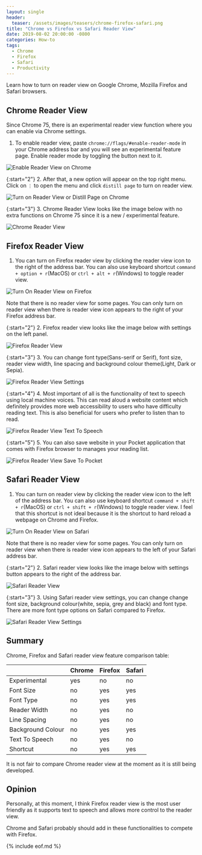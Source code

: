 ```yaml
---
layout: single
header:
  teaser: /assets/images/teasers/chrome-firefox-safari.png
title: "Chrome vs Firefox vs Safari Reader View"
date: 2019-08-02 20:00:00 -0800
categories: How-to
tags:
  - Chrome
  - Firefox
  - Safari
  - Productivity
---
```

Learn how to turn on reader view on Google Chrome, Mozilla Firefox and Safari browsers. 

## Chrome Reader View
Since Chrome 75, there is an experimental reader view function where you can enable via Chrome settings. 

1. To enable reader view, paste `chrome://flags/#enable-reader-mode` in your Chrome address bar and you will see an experimental feature page. Enable reader mode by toggling the button next to it.

![Enable Reader View on Chrome](/assets/images/2019-08-02-chrome-firefox-and-safari-reader-view/chrome-enable-reader-mode.png)

{:start="2"}
2. After that, a new option will appear on the top right menu. Click on `⋮` to open the menu and click `distill page` to turn on reader view. 

![Turn on Reader View or Distill Page on Chrome](/assets/images/2019-08-02-chrome-firefox-and-safari-reader-view/chrome-open-reader-view-or-distill-page.png)

{:start="3"}
3. Chrome Reader View looks like the image below with no extra functions on Chrome 75 since it is a new / experimental feature.     

![Chrome Reader View](/assets/images/2019-08-02-chrome-firefox-and-safari-reader-view/chrome-reader-view.png)

## Firefox Reader View
1. You can turn on Firefox reader view by clicking the reader view icon to the right of the address bar. You can also use keyboard shortcut `command + option + r`(MacOS) or `ctrl + alt + r`(Windows) to toggle reader view.

![Turn On Reader View on Firefox](/assets/images/2019-08-02-chrome-firefox-and-safari-reader-view/firefox-turn-on-reader-view.png)

Note that there is no reader view for some pages. You can only turn on reader view when there is reader view icon appears to the right of your Firefox address bar.  

{:start="2"}
2. Firefox reader view looks like the image below with settings on the left panel.  

![Firefox Reader View](/assets/images/2019-08-02-chrome-firefox-and-safari-reader-view/firefox-reader-view.png)

{:start="3"}
3. You can change font type(Sans-serif or Serif), font size, reader view width, line spacing and background colour theme(Light, Dark or Sepia).  

![Firefox Reader View Settings](/assets/images/2019-08-02-chrome-firefox-and-safari-reader-view/firefox-reader-view-settings.png)

{:start="4"}
4. Most important of all is the functionality of text to speech using local machine voices. This can read aloud a website content which definitely provides more web accessibility to users who have difficulty reading text. This is also beneficial for users who prefer to listen than to read.  

![Firefox Reader View Text To Speech](/assets/images/2019-08-02-chrome-firefox-and-safari-reader-view/firefox-reader-view-text-to-speech.png)

{:start="5"}
5. You can also save website in your Pocket application that comes with Firefox browser to manages your reading list.  

![Firefox Reader View Save To Pocket](/assets/images/2019-08-02-chrome-firefox-and-safari-reader-view/firefox-reader-view-save-to-pocket.png)

## Safari Reader View
1. You can turn on reader view by clicking the reader view icon to the left of the address bar. You can also use keyboard shortcut `command + shift + r`(MacOS) or `ctrl + shift + r`(Windows) to toggle reader view. I feel that this shortcut is not ideal because it is the shortcut to hard reload a webpage on Chrome and Firefox.   

![Turn On Reader View on Safari](/assets/images/2019-08-02-chrome-firefox-and-safari-reader-view/safari-turn-on-reader-view.png)

Note that there is no reader view for some pages. You can only turn on reader view when there is reader view icon appears to the left of your Safari address bar.

{:start="2"}
2. Safari reader view looks like the image below with settings button appears to the right of the address bar.  

![Safari Reader View](/assets/images/2019-08-02-chrome-firefox-and-safari-reader-view/safari-reader-view.png)

{:start="3"}
3. Using Safari reader view settings, you can change change font size, background colour(white, sepia, grey and black) and font type. There are more font type options on Safari compared to Firefox.    

![Safari Reader View Settings](/assets/images/2019-08-02-chrome-firefox-and-safari-reader-view/safari-reader-view-settings.png)

## Summary 
Chrome, Firefox and Safari reader view feature comparison table: 

| | Chrome | Firefox | Safari |
|---|:---|:---|:---|
| Experimental | yes | no | no |
| Font Size | no | yes | yes |
| Font Type | no | yes | yes |
| Reader Width | no | yes | no |
| Line Spacing | no | yes | no |
| Background Colour | no | yes | yes |
| Text To Speech | no | yes | no |
| Shortcut | no | yes | yes |

It is not fair to compare Chrome reader view at the moment as it is still being developed.  

## Opinion
Personally, at this moment, I think Firefox reader view is the most user friendly as it supports text to speech and allows more control to the reader view.  

Chrome and Safari probably should add in these functionalities to compete with Firefox.  

{% include eof.md %}


